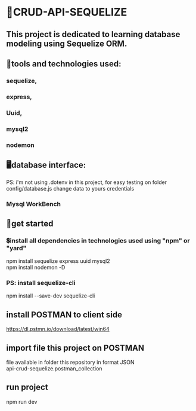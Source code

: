 # 🤖CRUD-API-SEQUELIZE

## This project is dedicated to learning database modeling using Sequelize ORM.

## 🔧tools and technologies used:

### sequelize,

### express,

### Uuid,

### mysql2

### nodemon

## 🖥️database interface:

PS: i'm not using .dotenv in this project, for easy testing
on folder config/database.js change data to yours credentials

### Mysql WorkBench

## 🧩get started

### 💲install all dependencies in technologies used using "npm" or "yard"

npm install sequelize express uuid mysql2 <br>
npm install nodemon -D <br>
### PS: install sequelize-cli
npm install --save-dev sequelize-cli <br>

## install POSTMAN to client side

https://dl.pstmn.io/download/latest/win64

## import file this project on POSTMAN

file available in folder this repository in format JSON <br>
api-crud-sequelize.postman_collection

## run project

npm run dev
